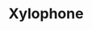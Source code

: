 ---
title: "Xylophone"
link_title: "Part 1"
link: "https://medium.com/@kas493/building-a-xylophone-part-1-xylo-troduction-a9e914ddaa13"
link_title2: "Part 2"
link2: "https://medium.com/@kas493/building-a-xylophone-part-2-xylo-brations-5f831a4c2b37"
link_title3: "Part 3"
link3: "https://medium.com/@kas493/building-a-xylophone-part-3-xylo-speriments-951105bf9f16"
link_title4: "Part 4"
link4: "https://medium.com/@kas493/building-a-xylophone-part-4-xylo-gorithms-e6e5f7e35"
link_title5: "Part 5"
link5: "https://medium.com/@kas493/building-a-xylophone-part-5-xylo-nalysis-d0072e21995"
link_title6: "Part 6"
link6: "https://medium.com/@kas493/building-a-xylophone-part-6-xylo-sculpting-15c1d9e1e60f"
link_title7: "Part 7"
link7: "https://medium.com/@kas493/building-a-xylophone-part-7-xylo-coda-ed4677049a62"
teaser_image: "files/site/xylophone.jpg"
description: "I built a xylophone for fun as a computational geometry and woodworking project one spring. I wrote a Medium blog series describing the physics, computations, and woodworking process in detail."
---